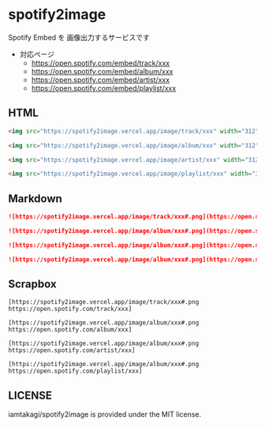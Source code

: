 # spotify2image
Spotify Embed を 画像出力するサービスです

- 対応ページ
    - https://open.spotify.com/embed/track/xxx
    - https://open.spotify.com/embed/album/xxx
    - https://open.spotify.com/embed/artist/xxx
    - https://open.spotify.com/embed/playlist/xxx

## HTML
```html
<img src="https://spotify2image.vercel.app/image/track/xxx" width="312" height="80">
```

```html
<img src="https://spotify2image.vercel.app/image/album/xxx" width="312" height="80">
```

```html
<img src="https://spotify2image.vercel.app/image/artist/xxx" width="312" height="80">
```

```html
<img src="https://spotify2image.vercel.app/image/playlist/xxx" width="312" height="80">
```

## Markdown
```markdown
![https://spotify2image.vercel.app/image/track/xxx#.png](https://open.spotify.com/track/xxx)
```

```markdown
![https://spotify2image.vercel.app/image/album/xxx#.png](https://open.spotify.com/album/xxx)
```

```markdown
![https://spotify2image.vercel.app/image/album/xxx#.png](https://open.spotify.com/artist/xxx)
```

```markdown
![https://spotify2image.vercel.app/image/album/xxx#.png](https://open.spotify.com/playlist/xxx)
```

## Scrapbox
```
[https://spotify2image.vercel.app/image/track/xxx#.png https://open.spotify.com/track/xxx]
```

```
[https://spotify2image.vercel.app/image/album/xxx#.png https://open.spotify.com/album/xxx]
```

```
[https://spotify2image.vercel.app/image/album/xxx#.png https://open.spotify.com/artist/xxx]
```

```
[https://spotify2image.vercel.app/image/album/xxx#.png https://open.spotify.com/playlist/xxx]
```

## LICENSE
iamtakagi/spotify2image is provided under the MIT license.
